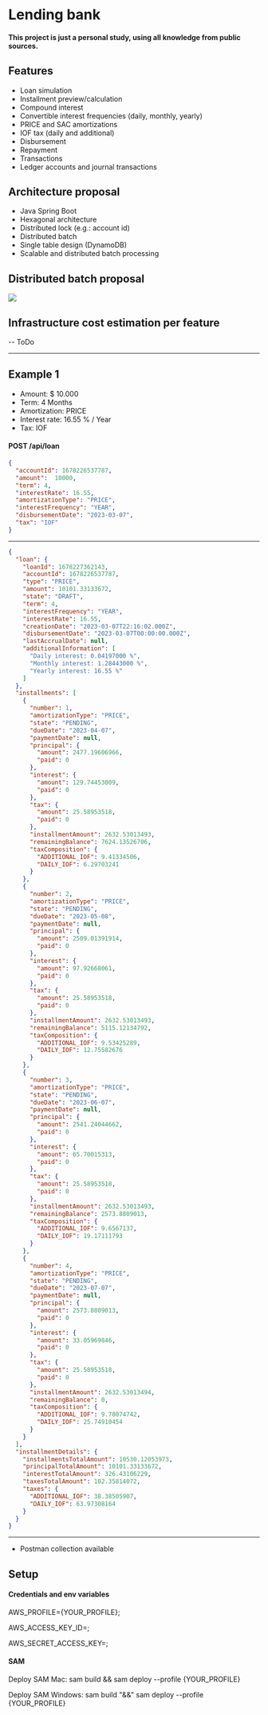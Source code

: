 # Lending bank
#### This project is just a personal study, using all knowledge from public sources.

## Features
- Loan simulation
- Installment preview/calculation
- Compound interest
- Convertible interest frequencies (daily, monthly, yearly)
- PRICE and SAC amortizations
- IOF tax (daily and additional)
- Disbursement
- Repayment
- Transactions
- Ledger accounts and journal transactions

## Architecture proposal
- Java Spring Boot
- Hexagonal architecture
- Distributed lock (e.g.: account id)
- Distributed batch
- Single table design (DynamoDB)
- Scalable and distributed batch processing

## Distributed batch proposal

![](docs/AccrualBatchProposal.jpg)

## Infrastructure cost estimation per feature
-- ToDo 

--- 

## Example 1

- Amount: $ 10.000 
- Term: 4 Months
- Amortization: PRICE
- Interest rate: 16.55 % / Year
- Tax: IOF


#### POST /api/loan
```json
{
  "accountId": 1678226537787,
  "amount":  10000,
  "term": 4,
  "interestRate": 16.55,
  "amortizationType": "PRICE",
  "interestFrequency": "YEAR",
  "disbursementDate": "2023-03-07",
  "tax": "IOF"
}
```

--- 

```json
{
  "loan": {
    "loanId": 1678227362143,
    "accountId": 1678226537787,
    "type": "PRICE",
    "amount": 10101.33133672,
    "state": "DRAFT",
    "term": 4,
    "interestFrequency": "YEAR",
    "interestRate": 16.55,
    "creationDate": "2023-03-07T22:16:02.000Z",
    "disbursementDate": "2023-03-07T00:00:00.000Z",
    "lastAccrualDate": null,
    "additionalInformation": [
      "Daily interest: 0.04197000 %",
      "Monthly interest: 1.28443000 %",
      "Yearly interest: 16.55 %"
    ]
  },
  "installments": [
    {
      "number": 1,
      "amortizationType": "PRICE",
      "state": "PENDING",
      "dueDate": "2023-04-07",
      "paymentDate": null,
      "principal": {
        "amount": 2477.19606966,
        "paid": 0
      },
      "interest": {
        "amount": 129.74453009,
        "paid": 0
      },
      "tax": {
        "amount": 25.58953518,
        "paid": 0
      },
      "installmentAmount": 2632.53013493,
      "remainingBalance": 7624.13526706,
      "taxComposition": {
        "ADDITIONAL_IOF": 9.41334506,
        "DAILY_IOF": 6.29703241
      }
    },
    {
      "number": 2,
      "amortizationType": "PRICE",
      "state": "PENDING",
      "dueDate": "2023-05-08",
      "paymentDate": null,
      "principal": {
        "amount": 2509.01391914,
        "paid": 0
      },
      "interest": {
        "amount": 97.92668061,
        "paid": 0
      },
      "tax": {
        "amount": 25.58953518,
        "paid": 0
      },
      "installmentAmount": 2632.53013493,
      "remainingBalance": 5115.12134792,
      "taxComposition": {
        "ADDITIONAL_IOF": 9.53425289,
        "DAILY_IOF": 12.75582676
      }
    },
    {
      "number": 3,
      "amortizationType": "PRICE",
      "state": "PENDING",
      "dueDate": "2023-06-07",
      "paymentDate": null,
      "principal": {
        "amount": 2541.24044662,
        "paid": 0
      },
      "interest": {
        "amount": 65.70015313,
        "paid": 0
      },
      "tax": {
        "amount": 25.58953518,
        "paid": 0
      },
      "installmentAmount": 2632.53013493,
      "remainingBalance": 2573.8809013,
      "taxComposition": {
        "ADDITIONAL_IOF": 9.6567137,
        "DAILY_IOF": 19.17111793
      }
    },
    {
      "number": 4,
      "amortizationType": "PRICE",
      "state": "PENDING",
      "dueDate": "2023-07-07",
      "paymentDate": null,
      "principal": {
        "amount": 2573.8809013,
        "paid": 0
      },
      "interest": {
        "amount": 33.05969846,
        "paid": 0
      },
      "tax": {
        "amount": 25.58953518,
        "paid": 0
      },
      "installmentAmount": 2632.53013494,
      "remainingBalance": 0,
      "taxComposition": {
        "ADDITIONAL_IOF": 9.78074742,
        "DAILY_IOF": 25.74910454
      }
    }
  ],
  "installmentDetails": {
    "installmentsTotalAmount": 10530.12053973,
    "principalTotalAmount": 10101.33133672,
    "interestTotalAmount": 326.43106229,
    "taxesTotalAmount": 102.35814072,
    "taxes": {
      "ADDITIONAL_IOF": 38.38505907,
      "DAILY_IOF": 63.97308164
    }
  }
}
``` 
---
* Postman collection available

## Setup

#### Credentials and env variables

AWS_PROFILE={YOUR_PROFILE};

AWS_ACCESS_KEY_ID=;

AWS_SECRET_ACCESS_KEY=;

#### SAM

Deploy SAM Mac: sam build && sam deploy --profile {YOUR_PROFILE}

Deploy SAM Windows: sam build "&&" sam deploy --profile {YOUR_PROFILE}
